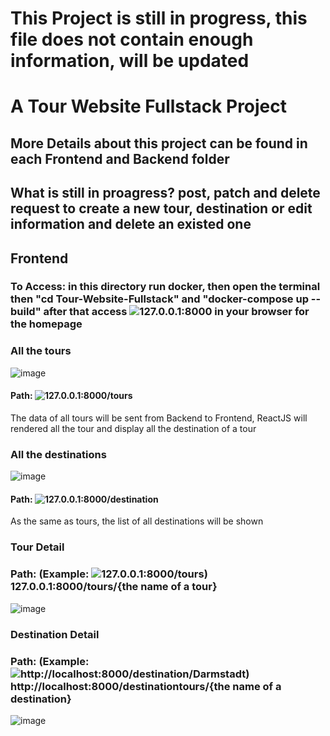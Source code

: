 # This Project is still in progress, this file does not contain enough information, will be updated
# A Tour Website Fullstack Project
## More Details about this project can be found in each Frontend and Backend folder
## What is still in proagress? post, patch and delete request to create a new tour, destination or edit information and delete an existed one
## Frontend
### To Access: in this directory run docker, then open the terminal then "cd Tour-Website-Fullstack" and "docker-compose up --build" after that access ![127.0.0.1:8000](127.0.0.1:8000) in your browser for the homepage
### All the tours 
![image](https://github.com/dangminh214/Tour-Website-Fullstack/assets/51837721/f3784014-7926-476a-a584-45aad543d673)
#### Path: ![127.0.0.1:8000/tours](127.0.0.1:8000/tours)
The data of all tours will be sent from Backend to Frontend, ReactJS will rendered all the tour and display all the destination of a tour

### All the destinations
![image](https://github.com/dangminh214/Tour-Website-Fullstack/assets/51837721/61413964-5dc3-4de0-8700-defe764b1b6d)
#### Path: ![127.0.0.1:8000/destination](127.0.0.1:8000/destination)
As the same as tours, the list of all destinations will be shown

### Tour Detail
### Path: (Example: ![127.0.0.1:8000/tours](127.0.0.1:8000/tours))  127.0.0.1:8000/tours/{the name of a tour}
![image](https://github.com/dangminh214/Tour-Website-Fullstack/assets/51837721/ec59eb62-4bcf-488e-bae6-aded9e9fcc5f)

### Destination Detail
### Path: (Example: ![http://localhost:8000/destination/Darmstadt](http://localhost:8000/destination/Darmstadt))  http://localhost:8000/destinationtours/{the name of a destination}
![image](https://github.com/dangminh214/Tour-Website-Fullstack/assets/51837721/bffd3c26-1e82-4892-ac5d-a477a2cbd0ed)


